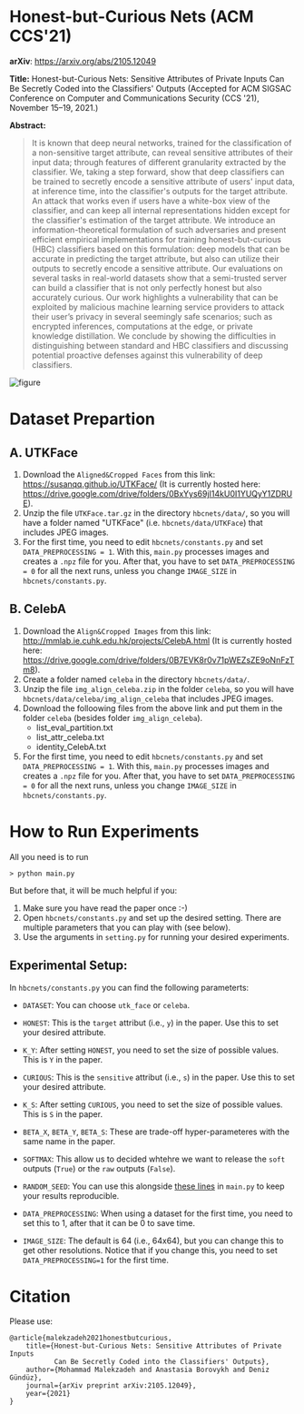 # Honest-but-Curious Nets (ACM CCS'21)
**arXiv**: https://arxiv.org/abs/2105.12049

**Title:**
Honest-but-Curious Nets: Sensitive Attributes of Private Inputs Can Be Secretly Coded into the Classifiers' Outputs
(Accepted for ACM SIGSAC Conference on Computer and Communications Security (CCS '21), November 15–19, 2021.)

**Abstract:**

> It is known that deep neural networks, trained for the classification of a non-sensitive target attribute, can reveal sensitive attributes of their input data; through features of different granularity extracted by the classifier. We, taking a step forward, show that deep classifiers can be trained to secretly encode a sensitive attribute of users' input data, at inference time, into the classifier's outputs for the target attribute. An attack that works even if users have a white-box view of the classifier, and can keep all internal representations hidden except for the classifier's estimation of the target attribute. We introduce an information-theoretical formulation of such adversaries and present efficient empirical implementations for training honest-but-curious (HBC) classifiers based on this formulation: deep models that can be accurate in predicting the target attribute, but also can utilize their outputs to secretly encode a sensitive attribute. Our evaluations on several tasks in real-world datasets show that a semi-trusted server can build a classifier that is not only perfectly honest but also accurately curious. Our work highlights a vulnerability that can be exploited by malicious machine learning service providers to attack their user’s privacy in several seemingly safe scenarios; such as encrypted inferences, computations at the edge, or private knowledge distillation. We conclude by showing the difficulties in distinguishing between standard and HBC classifiers and discussing potential proactive defenses against this vulnerability of deep classifiers.

![figure](https://github.com/mmalekzadeh/honest-but-curious-nets/blob/main/figure.jpg?raw=true)


# Dataset Prepartion
## A. UTKFace
1. Download the `Aligned&Cropped Faces` from this link: https://susanqq.github.io/UTKFace/  (It is currently hosted here: https://drive.google.com/drive/folders/0BxYys69jI14kU0I1YUQyY1ZDRUE).
2. Unzip the file `UTKFace.tar.gz` in the directory `hbcnets/data/`, so you will have a folder named "UTKFace" (i.e. `hbcnets/data/UTKFace`) that includes JPEG images.
3. For the first time, you need to edit `hbcnets/constants.py` and set `DATA_PREPROCESSING = 1`. With this, `main.py` processes images and creates a `.npz` file for you. After that, you have to set `DATA_PREPROCESSING = 0` for all the next runs, unless you change `IMAGE_SIZE` in `hbcnets/constants.py`.

## B. CelebA
1. Download the `Align&Cropped Images` from this link: http://mmlab.ie.cuhk.edu.hk/projects/CelebA.html  (It is currently hosted here: https://drive.google.com/drive/folders/0B7EVK8r0v71pWEZsZE9oNnFzTm8).
2. Create a folder named `celeba` in the directory `hbcnets/data/`.
3. Unzip the file `img_align_celeba.zip` in the folder `celeba`, so you will have `hbcnets/data/celeba/img_align_celeba` that includes JPEG images.
4. Download the folloowing files from the above link and put them in the folder `celeba` (besides folder `img_align_celeba`).
   - list_eval_partition.txt
   - list_attr_celeba.txt
   - identity_CelebA.txt
5. For the first time, you need to edit `hbcnets/constants.py` and set `DATA_PREPROCESSING = 1`. With this, `main.py` processes images and creates a `.npz` file for you. After that, you have to set `DATA_PREPROCESSING = 0` for all the next runs, unless you change `IMAGE_SIZE` in `hbcnets/constants.py`.

# How to Run Experiments

All you need is to run
```
> python main.py 
```
But before that, it will be much helpful if you:
1. Make sure you have read the paper once :-)
2. Open `hbcnets/constants.py` and set up the desired setting. There are multiple parameters that you can play with (see below).
3. Use the arguments in `setting.py` for running your desired experiments.

## Experimental Setup:
In `hbcnets/constants.py` you can find the following parameterts:

- `DATASET`: You can choose `utk_face` or `celeba`.
- `HONEST`: This is the `target` attribut (i.e., `y`) in the paper. Use this to set your desired attribute.
- `K_Y`: After setting `HONEST`, you need to set the size of possible values. This is `Y` in the paper.
- `CURIOUS`: This is the `sensitive` attribut (i.e., `s`) in the paper. Use this to set your desired attribute.
- `K_S`: After setting `CURIOUS`, you need to set the size of possible values. This is `S` in the paper.
- `BETA_X`, `BETA_Y`, `BETA_S`: These are trade-off hyper-parameteres with the same name in the paper.
- `SOFTMAX`: This allow us to decided whtehre we want to release the `soft` outputs (`True`) or the `raw` outputs (`False`).

- `RANDOM_SEED`: You can use this alongside [these lines](https://github.com/mmalekzadeh/honest-but-curious-nets/blob/fcc023098dd894509677a4997fa9db53f7f08ef0/main.py#L12)  in `main.py` to keep your results reproducible. 
- `DATA_PREPROCESSING`: When using a dataset for the first time, you need to set this to 1, after that it can be 0 to save time.
- `IMAGE_SIZE`: The default is 64 (i.e., 64x64), but you can change this to get other resolutions. Notice that if you change this, you need to set `DATA_PREPROCESSING=1` for the first time.

# Citation
Please use:
```
@article{malekzadeh2021honestbutcurious,
    title={Honest-but-Curious Nets: Sensitive Attributes of Private Inputs 
           Can Be Secretly Coded into the Classifiers' Outputs},
    author={Mohammad Malekzadeh and Anastasia Borovykh and Deniz Gündüz},  
    journal={arXiv preprint arXiv:2105.12049},
    year={2021}
}
```
